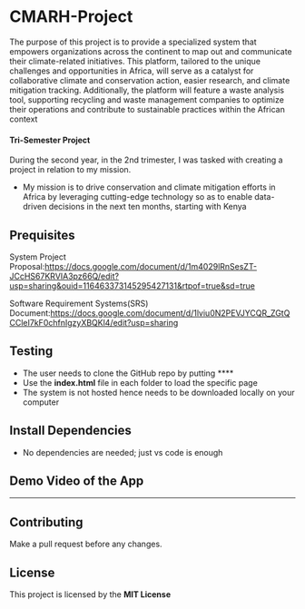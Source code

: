 # CMARH-Project
The purpose of this project is to provide a specialized system that empowers organizations across the continent to map out and communicate their climate-related initiatives. This platform, tailored to the unique challenges and opportunities in Africa, will serve as a catalyst for collaborative climate and conservation action, easier research, and climate mitigation tracking. Additionally, the platform will feature a waste analysis tool, supporting recycling and waste management companies to optimize their operations and contribute to sustainable practices within the African context

#### Tri-Semester Project
During the second year, in the 2nd trimester, I was tasked with creating a project in relation to my mission.
* My mission is to drive conservation and climate mitigation efforts in Africa by leveraging cutting-edge technology so as to enable data-driven decisions in the next ten months, starting with Kenya

## Prequisites
System Project Proposal:https://docs.google.com/document/d/1m4029lRnSesZT-JCcHS67KRVIA3pz66Q/edit?usp=sharing&ouid=116463373145295427131&rtpof=true&sd=true

Software Requirement Systems(SRS) Document:https://docs.google.com/document/d/1lviu0N2PEVJYCQR_ZGtQCCleI7kF0chfnIgzyXBQKl4/edit?usp=sharing

## Testing
* The user needs to clone the GitHub repo by putting ****
* Use the **index.html** file in each folder to load the specific page
* The system is not hosted hence needs to be downloaded locally on your computer

## Install Dependencies
* No dependencies are needed; just vs code is enough

## Demo Video of the App
****

## Contributing
Make a pull request before any changes.

## License
This project is licensed by the **MIT License**
